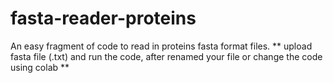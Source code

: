 # fasta-reader-proteins
An easy fragment of code to read in proteins fasta format files.
** upload fasta file (.txt) and run the code, after renamed your file or change the code using colab **
